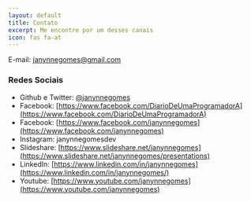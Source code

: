```yaml
---
layout: default
title: Contato
excerpt: Me encontre por um desses canais
icon: fas fa-at
---
```


E-mail: janynnegomes@gmail.com


### Redes Sociais

- Github e Twitter: [@janynnegomes](https://github.com/janynnegomes)
- Facebook: [https://www.facebook.com/DiarioDeUmaProgramadorA](https://www.facebook.com/DiarioDeUmaProgramadorA)
- Facebook: [https://www.facebook.com/janynnegomes](https://www.facebook.com/janynnegomes)
- Instagram: janynnegomesdev
- Slideshare: [https://www.slideshare.net/janynnegomes](https://www.slideshare.net/janynnegomes/presentations)
- LinkedIn: [https://www.linkedin.com/in/janynnegomes](https://www.linkedin.com/in/janynnegomes/)
- Youtube: [https://www.youtube.com/janynnegomes](https://www.youtube.com/janynnegomes)
